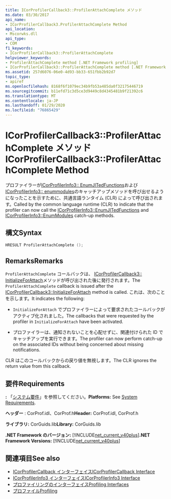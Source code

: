 ```yaml
---
title: ICorProfilerCallback3::ProfilerAttachComplete メソッド
ms.date: 03/30/2017
api_name:
- ICorProfilerCallback3.ProfilerAttachComplete Method
api_location:
- Mscorwks.dll
api_type:
- COM
f1_keywords:
- ICorProfilerCallback3::ProfilerAttachComplete
helpviewer_keywords:
- ProfilerAttachComplete method [.NET Framework profiling]
- ICorProfilerCallback3::ProfilerAttachComplete method [.NET Framework profiling]
ms.assetid: 257d6076-06e0-4d93-bb33-651fbb2b92d7
topic_type:
- apiref
ms.openlocfilehash: 8168f6f1079ec34b9fb53a485da0f32175446719
ms.sourcegitcommit: b11efd71c3d5ce3d9449c8d4345481b9f21392c6
ms.translationtype: MT
ms.contentlocale: ja-JP
ms.lasthandoff: 01/29/2020
ms.locfileid: "76865429"
---
```

# <a name="icorprofilercallback3profilerattachcomplete-method"></a><span data-ttu-id="ffc85-102">ICorProfilerCallback3::ProfilerAttachComplete メソッド</span><span class="sxs-lookup"><span data-stu-id="ffc85-102">ICorProfilerCallback3::ProfilerAttachComplete Method</span></span>
<span data-ttu-id="ffc85-103">プロファイラーが[ICorProfilerInfo3:: EnumJITedFunctions](icorprofilerinfo3-enumjitedfunctions-method.md)および[ICorProfilerInfo3:: enummodules](icorprofilerinfo3-enummodules-method.md)のキャッチアップメソッドを呼び出せるようになったことを示すために、共通言語ランタイム (CLR) によって呼び出されます。</span><span class="sxs-lookup"><span data-stu-id="ffc85-103">Called by the common language runtime (CLR) to indicate that the profiler can now call the [ICorProfilerInfo3::EnumJITedFunctions](icorprofilerinfo3-enumjitedfunctions-method.md) and [ICorProfilerInfo3::EnumModules](icorprofilerinfo3-enummodules-method.md) catch-up methods.</span></span>  
  
## <a name="syntax"></a><span data-ttu-id="ffc85-104">構文</span><span class="sxs-lookup"><span data-stu-id="ffc85-104">Syntax</span></span>  
  
```cpp  
HRESULT ProfilerAttachComplete ();  
```  
  
## <a name="remarks"></a><span data-ttu-id="ffc85-105">Remarks</span><span class="sxs-lookup"><span data-stu-id="ffc85-105">Remarks</span></span>  
 <span data-ttu-id="ffc85-106">`ProfilerAttachComplete` コールバックは、 [ICorProfilerCallback3:: InitializeForAttach](icorprofilercallback3-initializeforattach-method.md)メソッドが呼び出された後に発行されます。</span><span class="sxs-lookup"><span data-stu-id="ffc85-106">The `ProfilerAttachComplete` callback is issued after the [ICorProfilerCallback3::InitializeForAttach](icorprofilercallback3-initializeforattach-method.md) method is called.</span></span> <span data-ttu-id="ffc85-107">これは、次のことを示します。</span><span class="sxs-lookup"><span data-stu-id="ffc85-107">It indicates the following:</span></span>  
  
- <span data-ttu-id="ffc85-108">`InitializeForAttach` でプロファイラーによって要求されたコールバックがアクティブ化されました。</span><span class="sxs-lookup"><span data-stu-id="ffc85-108">The callbacks that were requested by the profiler in `InitializeForAttach` have been activated.</span></span>  
  
- <span data-ttu-id="ffc85-109">プロファイラーは、通知されないことを心配せずに、関連付けられた ID でキャッチアップを実行できます。</span><span class="sxs-lookup"><span data-stu-id="ffc85-109">The profiler can now perform catch-up on the associated IDs without being concerned about missing notifications.</span></span>  
  
 <span data-ttu-id="ffc85-110">CLR はこのコールバックからの戻り値を無視します。</span><span class="sxs-lookup"><span data-stu-id="ffc85-110">The CLR ignores the return value from this callback.</span></span>  
  
## <a name="requirements"></a><span data-ttu-id="ffc85-111">要件</span><span class="sxs-lookup"><span data-stu-id="ffc85-111">Requirements</span></span>  
 <span data-ttu-id="ffc85-112">**:** 「[システム要件](../../../../docs/framework/get-started/system-requirements.md)」を参照してください。</span><span class="sxs-lookup"><span data-stu-id="ffc85-112">**Platforms:** See [System Requirements](../../../../docs/framework/get-started/system-requirements.md).</span></span>  
  
 <span data-ttu-id="ffc85-113">**ヘッダー** : CorProf.idl、CorProf.h</span><span class="sxs-lookup"><span data-stu-id="ffc85-113">**Header:** CorProf.idl, CorProf.h</span></span>  
  
 <span data-ttu-id="ffc85-114">**ライブラリ:** CorGuids.lib</span><span class="sxs-lookup"><span data-stu-id="ffc85-114">**Library:** CorGuids.lib</span></span>  
  
 <span data-ttu-id="ffc85-115">**.NET Framework のバージョン:** [!INCLUDE[net_current_v40plus](../../../../includes/net-current-v40plus-md.md)]</span><span class="sxs-lookup"><span data-stu-id="ffc85-115">**.NET Framework Versions:** [!INCLUDE[net_current_v40plus](../../../../includes/net-current-v40plus-md.md)]</span></span>  
  
## <a name="see-also"></a><span data-ttu-id="ffc85-116">関連項目</span><span class="sxs-lookup"><span data-stu-id="ffc85-116">See also</span></span>

- [<span data-ttu-id="ffc85-117">ICorProfilerCallback インターフェイス</span><span class="sxs-lookup"><span data-stu-id="ffc85-117">ICorProfilerCallback Interface</span></span>](icorprofilercallback-interface.md)
- [<span data-ttu-id="ffc85-118">ICorProfilerInfo3 インターフェイス</span><span class="sxs-lookup"><span data-stu-id="ffc85-118">ICorProfilerInfo3 Interface</span></span>](icorprofilerinfo3-interface.md)
- [<span data-ttu-id="ffc85-119">プロファイリングのインターフェイス</span><span class="sxs-lookup"><span data-stu-id="ffc85-119">Profiling Interfaces</span></span>](profiling-interfaces.md)
- [<span data-ttu-id="ffc85-120">プロファイル</span><span class="sxs-lookup"><span data-stu-id="ffc85-120">Profiling</span></span>](index.md)
